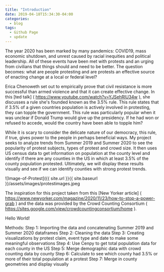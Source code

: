 ```yaml
---
title: "Introduction"
date: 2019-04-18T15:34:30-04:00
categories:
  - blog
tags:
  - Github Page
  - update
---
```


   The year 2020 has been marked by many pandemics: COVID19, mass economic shutdown, and unrest caused by racial inequities and political leadership. All of these events have been met with protests and an urging from civilians that things should and need to be better. The question becomes: what are people protesting and are protests an effective source of enacting change at a local or federal level? 
   
   Erica Chenoweth set out to empirically prove that civil resistance is more successful than armed violence and that it can create effective change. In this [ted talk] ( https://www.youtube.com/watch?v=YJSehRlU34w ), she discusses a rule she's founded known as the 3.5% rule. This rule states that if 3.5% of a given countries population is actively involved in protesting, they can topple the government. This rule was particularly popular when it was unclear if Donald Trump would give up the presidency. If he had won or refused to accede, would the country have been able to topple him? 
    
   While it is scary to consider the delicate nature of our democracy, this rule, if true, gives power to the people in perhaps beneficial ways. My project seeks to analyze trends from Summer 2019 and Summer 2020 to see the popularity of protest subjects, types of protest and crowd size. It then uses US census data to get information on population at the county level and identify if there are any counties in the US in which at least 3.5% of the county population protested. Ultimately, we will display these results visually and see if we can identify counties with strong protest trends.

![Image-of-Protest]({{ site.url }}{{ site.baseurl }}/assets/images/protestimages.jpeg

The inspiration for this project taken from this [New Yorker article] ( https://www.newyorker.com/magazine/2020/11/23/how-to-stop-a-power-grab ) and the data was provided by the Crowd Counting Consortium ( https://sites.google.com/view/crowdcountingconsortium/home ). 

Hello World! 

Methods:
Step 1: Importing the data and concatenating Summer 2019 and Summer 2020 dataframes
Step 2: Cleaning the data 
Step 3: Creating visualizations by protest claim, event type and date to make some meaningful observations
Step 4: Use Cenpy to get total population data for each county in the US
Step 5: Merge demographic data with crowd counting data by county
Step 6: Calculate to see which county had 3.5% or more of their total population at a protest
Step 7: Merge in county geometries and display visually
